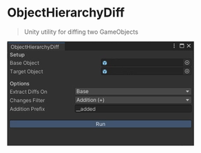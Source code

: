 # ObjectHierarchyDiff
> Unity utility for diffing two GameObjects

![Screenshot](./Media/screenshot.png)